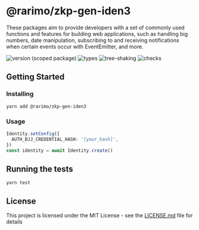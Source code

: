 # @rarimo/zkp-gen-iden3
These packages aim to provide developers with a set of commonly used functions and features for building web applications, such as handling big numbers, date manipulation, subscribing to and receiving notifications when certain events occur with EventEmitter, and more.

![version (scoped package)](https://badgen.net/npm/v/@rarimo/zkp-gen-iden3)
![types](https://badgen.net/npm/types/@rarimo/zkp-gen-iden3)
![tree-shaking](https://badgen.net/bundlephobia/tree-shaking/@rarimo/zkp-gen-iden3)
![checks](https://badgen.net/github/checks/rarimo/js-sdk/main)

## Getting Started

### Installing

```
yarn add @rarimo/zkp-gen-iden3
```

### Usage

```ts
Identity.setConfig({
  AUTH_BJJ_CREDENTIAL_HASH: '[your_hash]',
})
const identity = await Identity.create()
```

## Running the tests

```
yarn test
```

## License

This project is licensed under the MIT License - see the [LICENSE.md](../../LICENSE) file for details
